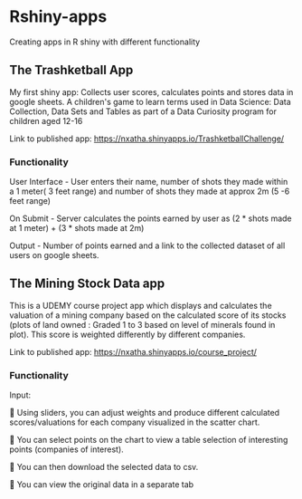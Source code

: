 # Rshiny-apps
Creating apps in R shiny with different functionality

## The Trashketball App 
My first shiny app: Collects user scores, calculates points and stores data in google sheets. A children's game to learn terms used in Data Science: Data Collection, Data Sets and Tables as part of a Data Curiosity program for children aged 12-16

Link to published app: https://nxatha.shinyapps.io/TrashketballChallenge/

### Functionality
User Interface - User enters their name, number of shots they made within a 1 meter( 3 feet range) and number of shots they made at approx 2m (5 -6 feet range)

On Submit - Server calculates the points earned by user as (2 * shots made at 1 meter) + (3 * shots made at 2m)

Output - Number of points earned and a link to the collected dataset of all users on google sheets.

## The Mining Stock Data app
This is a UDEMY course project app which displays and calculates the valuation of a mining company based on the calculated score of its stocks (plots of land owned : Graded 1 to 3 based on level of minerals found in plot).
This score is weighted differently by different companies.

Link to published app: https://nxatha.shinyapps.io/course_project/

### Functionality
Input:

🎯 Using sliders, you can adjust weights and produce different calculated scores/valuations for each company visualized in the scatter chart.

🎯 You can select points on the chart to view a table selection of interesting points (companies of interest).

🎯 You can then download the selected data to csv.

🎯 You can view the original data in a separate tab



